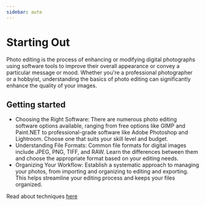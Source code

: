 ```yaml
---
sidebar: auto
---
```


# Starting Out

Photo editing is the process of enhancing or modifying digital photographs using software tools to improve their overall appearance or convey a particular message or mood. Whether you're a professional photographer or a hobbyist, understanding the basics of photo editing can significantly enhance the quality of your images.

## Getting started

- Choosing the Right Software: There are numerous photo editing software options available, ranging from free options like GIMP and Paint.NET to professional-grade software like Adobe Photoshop and Lightroom. Choose one that suits your skill level and budget.
- Understanding File Formats: Common file formats for digital images include JPEG, PNG, TIFF, and RAW. Learn the differences between them and choose the appropriate format based on your editing needs.
- Organizing Your Workflow: Establish a systematic approach to managing your photos, from importing and organizing to editing and exporting. This helps streamline your editing process and keeps your files organized.

Read about techniques [here](./editing-techniques.md)


